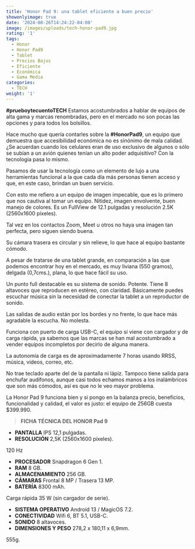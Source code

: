 ```yaml
---
title: 'Honor Pad 9: una tablet eficiente a buen precio'
showonlyimage: true
date: '2024-08-26T14:24:22-04:00'
image: /images/uploads/tech-honor-pad9.jpg
rating: '1'
tags:
  - Honor
  - Honor Pad9
  - Tablet
  - Precios Bajos
  - Eficiente
  - Económica
  - Gama Media
categories:
  - TECH
weight: '1'
---
```

**\#prueboytecuentoTECH** Estamos acostumbrados a hablar de equipos de alta gama y marcas renombradas, pero en el mercado no son pocas las opciones y para todos los bolsillos.

<!--more-->

Hace mucho que quería contarles sobre la **\#HonorPad9**, un equipo que demuestra que accesibilidad económica no es sinónimo de mala calidad. ¿Se acuerdan cuando los celulares eran de uso exclusivo de algunos o sólo se subían a un avión quienes tenían un alto poder adquisitivo? Con la tecnología pasa lo mismo.

Pasamos de usar la tecnología como un elemento de lujo a una herramientas funcional a la que cada día más personas tienen acceso y que, en este caso, brindan un buen servicio.

Con esto me refiero a un equipo de imagen impecable, que es lo primero que nos cautiva al tomar un equipo. Nitidez, imagen envolvente, buen manejo de colores. Es un FullView de 12.1 pulgadas y resolución 2.5K (2560x1600 píxeles).

Tal vez en los contactos Zoom, Meet u otros no haya una imagen tan perfecta, pero siguen siendo buena. 

Su cámara trasera es circular y sin relieve, lo que hace al equipo bastante cómodo. 

A pesar de tratarse de una tablet grande, en comparación a las que podemos encontrar hoy en el mercado, es muy liviana (550 gramos), delgada (0,7cms.), plana, lo que hace fácil su uso.

Un punto full destacable es su sistema de sonido. Potente. Tiene 8 altavoces que reproducen en estéreo, con claridad. Básicamente puedes escuchar música sin la necesidad de conectar la tablet a un reproductor de sonido.

Las salidas de audio están por los bordes y no frente, lo que hace más agradable la escucha. No molesta.

Funciona con puerto de carga USB-C, el equipo sí viene con cargador y de carga rápida, ya sabemos que las marcas se han mal acostumbrado a vender equipos incompletos por decirlo de alguna manera.

La autonomía de carga es de aproximadamente 7 horas usando RRSS, música, videos, correo, etc.

No trae teclado aparte del de la pantalla ni lápiz. Tampoco tiene salida para enchufar audífonos, aunque casi todos echamos manos a los inalámbricos que son más cómodos, así es que no le veo mayor problema. 

La Honor Pad 9 funciona bien y si pongo en la balanza precio, beneficios, funcionalidad y calidad, el valor es justo: el equipo de 256GB cuesta $399.990.

> **FICHA TÉCNICA  DEL HONOR Pad 9**
>
> 

	

* **PANTALLA**	IPS 12,1 pulgadas.
* **RESOLUCIÓN**  2,5K (2560x1600 píxeles).

120 Hz

* **PROCESADOR**	Snapdragon 6 Gen 1.
* **RAM**	8 GB.
* **ALMACENAMIENTO**	256 GB.
* **CÁMARAS**	Frontal 8 MP / Trasera 13 MP.
* **BATERÍA**	8300 mAh.

Carga rápida 35 W (sin cargador de serie).

* **SISTEMA OPERATIVO**	Android 13 / MagicOS 7.2.
* **CONECTIVIDAD**	Wifi 6, BT 5.1, USB-C.
* **SONIDO**	8 altavoces.
* **DIMENSIONES Y PESO**	278,2 x 180,11 x 6,9mm.

555g.
